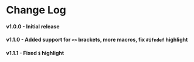 # Change Log

#### v1.0.0 - Initial release
#### v1.1.0 - Added support for `<>` brackets, more macros, fix `#ifndef` highlight
#### v1.1.1 - Fixed `$` highlight